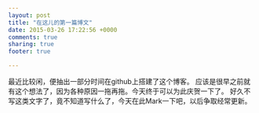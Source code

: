 ```yaml
---
layout: post
title: "在这儿的第一篇博文"
date: 2015-03-26 17:22:56 +0000
comments: true
sharing: true
footer: true

---
```


最近比较闲，便抽出一部分时间在github上搭建了这个博客。
应该是很早之前就有这个想法了，因为各种原因一拖再拖。今天终于可以为此庆贺一下了。
好久不写这类文字了，竟不知道写什么了，今天在此Mark一下吧，以后争取经常更新。